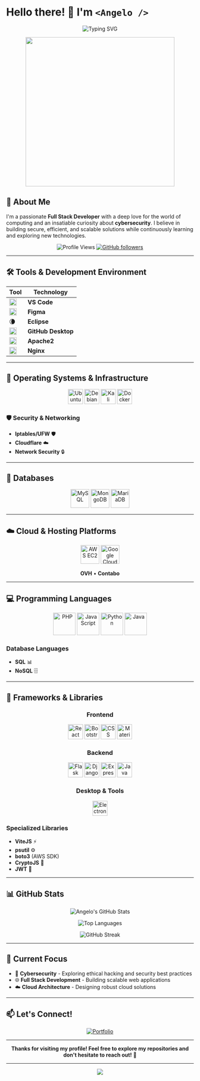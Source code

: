 # Hello there! 👋 I'm `<Angelo />`

<div align="center">
  
  ![Typing SVG](https://readme-typing-svg.herokuapp.com?font=Fira+Code&size=30&duration=3000&pause=1000&color=00D9FF&center=true&vCenter=true&width=600&lines=Full+Stack+Developer;Cybersecurity+Enthusiast;Problem+Solver;Always+Learning!)
  
  <img src="https://media.giphy.com/media/L1R1tvI9svkIWwpVYr/giphy.gif" width="400"/>
  
</div>

## 🚀 About Me

I'm a passionate **Full Stack Developer** with a deep love for the world of computing and an insatiable curiosity about **cybersecurity**. I believe in building secure, efficient, and scalable solutions while continuously learning and exploring new technologies.

<div align="center">
  
  ![Profile Views](https://komarev.com/ghpvc/?username=angelo32rb&color=blueviolet)
  [![GitHub followers](https://img.shields.io/github/followers/angelo32rb?label=Follow&style=social)](https://github.com/angelo32rb)
  
</div>

---

## 🛠️ Tools & Development Environment

<div align="center">

| Tool | Technology |
| --- | --- |
| <img src="https://cdn.jsdelivr.net/gh/devicons/devicon/icons/vscode/vscode-original.svg" width="20"/> | **VS Code** |
| <img src="https://cdn.jsdelivr.net/gh/devicons/devicon/icons/figma/figma-original.svg" width="20"/> | **Figma** |
| 🌘 | **Eclipse** |
| <img src="https://cdn.jsdelivr.net/gh/devicons/devicon/icons/github/github-original.svg" width="20"/> | **GitHub Desktop** |
| <img src="https://cdn.jsdelivr.net/gh/devicons/devicon/icons/apache/apache-original.svg" width="20"/> | **Apache2** |
| <img src="https://cdn.jsdelivr.net/gh/devicons/devicon/icons/nginx/nginx-original.svg" width="20"/> | **Nginx** |

</div>

---

## 🐧 Operating Systems & Infrastructure

<div align="center">
  
  <img src="https://cdn.jsdelivr.net/gh/devicons/devicon/icons/ubuntu/ubuntu-plain.svg" width="40" title="Ubuntu"/>
  <img src="https://cdn.jsdelivr.net/gh/devicons/devicon/icons/debian/debian-original.svg" width="40" title="Debian"/>
  <img src="https://www.kali.org/images/kali-logo.svg" width="40" title="Kali Linux"/>
  <img src="https://cdn.jsdelivr.net/gh/devicons/devicon/icons/docker/docker-plain.svg" width="40" title="Docker"/>
  
</div>

### 🛡️ Security & Networking

- **Iptables/UFW** 🛡️
- **Cloudflare** ☁️
- **Network Security** 🔒

---

## 💾 Databases

<div align="center">
  
  <img src="https://cdn.jsdelivr.net/gh/devicons/devicon/icons/mysql/mysql-original.svg" width="50" title="MySQL"/>
  <img src="https://cdn.jsdelivr.net/gh/devicons/devicon/icons/mongodb/mongodb-original.svg" width="50" title="MongoDB"/>
  <img src="https://www.vectorlogo.zone/logos/mariadb/mariadb-icon.svg" width="50" title="MariaDB"/>
  
</div>

---

## ☁️ Cloud & Hosting Platforms

<div align="center">
  
  <img src="https://cdn.jsdelivr.net/gh/devicons/devicon/icons/amazonwebservices/amazonwebservices-original.svg" width="50" title="AWS EC2"/>
  <img src="https://cdn.jsdelivr.net/gh/devicons/devicon/icons/googlecloud/googlecloud-original.svg" width="50" title="Google Cloud"/>
  
  **OVH** • **Contabo**
  
</div>

---

## 💻 Programming Languages

<div align="center">
  
  <img src="https://cdn.jsdelivr.net/gh/devicons/devicon/icons/php/php-original.svg" width="60" title="PHP"/>
  <img src="https://cdn.jsdelivr.net/gh/devicons/devicon/icons/javascript/javascript-original.svg" width="60" title="JavaScript"/>
  <img src="https://cdn.jsdelivr.net/gh/devicons/devicon/icons/python/python-original.svg" width="60" title="Python"/>
  <img src="https://cdn.jsdelivr.net/gh/devicons/devicon/icons/java/java-original.svg" width="60" title="Java"/>
  
</div>

### Database Languages

- **SQL** 📊
- **NoSQL** 🗄️

---

## 🚀 Frameworks & Libraries

<div align="center">

### Frontend

<img src="https://cdn.jsdelivr.net/gh/devicons/devicon/icons/react/react-original.svg" width="40" title="React"/>
<img src="https://cdn.jsdelivr.net/gh/devicons/devicon/icons/bootstrap/bootstrap-original.svg" width="40" title="Bootstrap"/>
<img src="https://cdn.jsdelivr.net/gh/devicons/devicon/icons/css3/css3-original.svg" width="40" title="CSS"/>
<img src="https://cdn.jsdelivr.net/gh/devicons/devicon/icons/materialui/materialui-original.svg" width="40" title="Material UI"/>

### Backend

<img src="https://cdn.jsdelivr.net/gh/devicons/devicon/icons/flask/flask-original.svg" width="40" title="Flask"/>
<img src="https://cdn.jsdelivr.net/gh/devicons/devicon/icons/django/django-plain.svg" width="40" title="Django"/>
<img src="https://cdn.jsdelivr.net/gh/devicons/devicon/icons/express/express-original.svg" width="40" title="ExpressJS"/>
<img src="https://cdn.jsdelivr.net/gh/devicons/devicon/icons/spring/spring-original.svg" width="40" title="Java Spring"/>

### Desktop & Tools

<img src="https://cdn.jsdelivr.net/gh/devicons/devicon/icons/electron/electron-original.svg" width="40" title="ElectronJS"/>

</div>

### Specialized Libraries

- **ViteJS** ⚡
- **psutil** ⚙️
- **boto3** (AWS SDK)
- **CryptoJS** 🔐
- **JWT** 🔑

---

## 📊 GitHub Stats

<div align="center">
  
  ![Angelo's GitHub Stats](https://github-readme-stats.vercel.app/api?username=angelo32rb&show_icons=true&theme=radical&hide_border=true)
  
  ![Top Languages](https://github-readme-stats.vercel.app/api/top-langs/?username=angelo32rb&layout=compact&theme=radical&hide_border=true)
  
  ![GitHub Streak](https://github-readme-streak-stats.herokuapp.com/?user=angelo32rb&theme=radical&hide_border=true)
  
</div>

---

## 🎯 Current Focus

- 🔐 **Cybersecurity** - Exploring ethical hacking and security best practices
- 🌐 **Full Stack Development** - Building scalable web applications
- ☁️ **Cloud Architecture** - Designing robust cloud solutions

---

## 📫 Let's Connect!

<div align="center">
  
  [![Portfolio](https://img.shields.io/badge/Portfolio-000000?style=for-the-badge&logo=github&logoColor=white)](https://angelo.red)
  
</div>

---

<div align="center">
  
  **Thanks for visiting my profile! Feel free to explore my repositories and don't hesitate to reach out!** 🚀
  
</div>

---

<div align="center">
  <img src="https://capsule-render.vercel.app/api?type=waving&color=gradient&height=100&section=footer"/>
</div>

